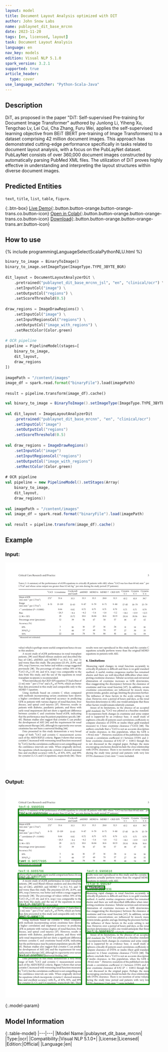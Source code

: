 ```yaml
---
layout: model
title: Document Layout Analysis optimized with DIT
author: John Snow Labs
name: publaynet_dit_base_mrcnn
date: 2023-11-20
tags: [en, licensed, layout]
task: Document Layout Analysis
language: en
nav_key: models
edition: Visual NLP 5.1.0
spark_version: 3.2.1
supported: true
article_header:
  type: cover
use_language_switcher: "Python-Scala-Java"
---
```


## Description

DiT, as proposed in the paper "DiT: Self-supervised Pre-training for Document Image Transformer" authored by Junlong Li, Yiheng Xu, Tengchao Lv, Lei Cui, Cha Zhang, Furu Wei, applies the self-supervised learning objective from BEiT (BERT pre-training of Image Transformers) to a dataset comprising 42 million document images. This approach has demonstrated cutting-edge performance specifically in tasks related to document layout analysis, with a focus on the PubLayNet dataset. PubLayNet consists of over 360,000 document images constructed by automatically parsing PubMed XML files. The utilization of DiT proves highly effective in understanding and interpreting the layout structures within diverse document images.


## Predicted Entities

``text``, ``title``, ``list``, ``table``, ``figure``.

{:.btn-box}
[Live Demo](https://demo.johnsnowlabs.com/ocr/LAYOUT_ANALYSIS/){:.button.button-orange.button-orange-trans.co.button-icon}
[Open in Colab](https://github.com/JohnSnowLabs/spark-ocr-workshop/blob/master/jupyter/SparkOCRDocumentLayoutAnalyzer.ipynb){:.button.button-orange.button-orange-trans.co.button-icon}
[Download](https://s3.amazonaws.com/auxdata.johnsnowlabs.com/clinical/ocr/publaynet_dit_base_mrcnn_jsl_en_5.0.0_3.0_1698062080337.zip){:.button.button-orange.button-orange-trans.arr.button-icon}
## How to use

<div class="tabs-box" markdown="1">
{% include programmingLanguageSelectScalaPythonNLU.html %}

```python
binary_to_image = BinaryToImage()
binary_to_image.setImageType(ImageType.TYPE_3BYTE_BGR)

dit_layout = DocumentLayoutAnalyzerDit \
    .pretrained("publaynet_dit_base_mrcnn_jsl", "en", "clinical/ocr") \
    .setInputCol("image") \
    .setOutputCol("regions") \
    .setScoreThreshold(0.5)

draw_regions = ImageDrawRegions() \
    .setInputCol("image") \
    .setInputRegionsCol("regions") \
    .setOutputCol("image_with_regions") \
    .setRectColor(Color.green)

# OCR pipeline
pipeline = PipelineModel(stages=[
    binary_to_image,
    dit_layout,
    draw_regions
])

imagePath = "/content/images"
image_df = spark.read.format("binaryFile").load(imagePath)

result = pipeline.transform(image_df).cache()
```
```scala
val binary_to_image = BinaryToImage().setImageType(ImageType.TYPE_3BYTE_BGR)

val dit_layout = ImageLayoutAnalyzerDit
    .pretrained("publaynet_dit_base_mrcnn", "en", "clinical/ocr")
    .setInputCol("image")
    .setOutputCol("regions")
    .setScoreThreshold(0.5)

val draw_regions = ImageDrawRegions()
    .setInputCol("image")
    .setInputRegionsCol("regions")
    .setOutputCol("image_with_regions")
    .setRectColor(Color.green)

# OCR pipeline
val pipeline = new PipelineModel().setStages(Array(
    binary_to_image,
    dit_layout,
    draw_regions))

val imagePath = "/content/images"
val image_df = spark.read.format("binaryFile").load(imagePath)

val result = pipeline.transform(image_df).cache()
```
</div>

## Example

### Input:
![Screenshot](/assets/images/examples_ocr/ditlayout.jpg)

### Output:
![Screenshot](/assets/images/examples_ocr/ditlayout_out.png)


{:.model-param}
## Model Information

{:.table-model}
|---|---|
|Model Name:|publaynet_dit_base_mrcnn|
|Type:|ocr|
|Compatibility:|Visual NLP 5.1.0+|
|License:|Licensed|
|Edition:|Official|
|Language:|en|

